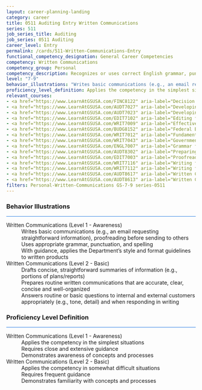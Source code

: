 ```yaml
---
layout: career-planning-landing
category: career
title: 0511 Auditing Entry Written Communications
series: 511
job_series_title: Auditing
job_series: 0511 Auditing
career_level: Entry
permalink: /cards/511-Written-Communications-Entry
functional_competency_designation: General Career Competencies
competency: Written Communications
competency_group: Personal
competency_description: Recognizes or uses correct English grammar, punctuation, and spelling; communicates information (for example, facts, ideas, or messages) in a succinct and organized manner; produces written information, which may include technical material, that is appropriate for the intended audience
level: "7-9"
behavior_illustrations: "Writes basic communications (e.g., an email requesting straightforward information), proofreading before sending to others ? Uses appropriate grammar, punctuation, and spelling ? With guidance, applies the Department’s style and format guidelines to written products ? Drafts concise, straightforward summaries of information (e.g., portions of plans/reports) ? Prepares routine written communications that are accurate, clear, concise and well-organized ? Answers routine or basic questions to internal and external customers appropriately (e.g., tone, detail) and when responding in writing"
proficiency_level_definition: Applies the competency in the simplest situations ? Requires close and extensive guidance ? Demonstrates awareness of concepts and processes ? Applies the competency in somewhat difficult situations ? Requires frequent guidance ? Demonstrates familiarity with concepts and processes 
relevant_courses: 
- <a href="https://www.LearnAtGSUSA.com/FINC8122" aria-label="Decision Support Analytics (FINC8120), GSU - https://www.LearnAtGSUSA.com/FINC8122">Decision Support Analytics (FINC8120), GSU</a>
- <a href="https://www.LearnAtGSUSA.com/AUDT7027" aria-label="Developing and Presenting Audit Findings (AUDT7021), GSU - https://www.LearnAtGSUSA.com/AUDT7027">Developing and Presenting Audit Findings (AUDT7021), GSU</a>
- <a href="https://www.LearnAtGSUSA.com/AUDT7023" aria-label="Developing and Presenting Audit Findings (AUDT7021), GSU - https://www.LearnAtGSUSA.com/AUDT7023">Developing and Presenting Audit Findings (AUDT7021), GSU</a>
- <a href="https://www.LearnAtGSUSA.com/EDIT7102" aria-label="Editing for Impact (EDIT7100), GSU - https://www.LearnAtGSUSA.com/EDIT7102">Editing for Impact (EDIT7100), GSU</a>
- <a href="https://www.LearnAtGSUSA.com/WRIT7009" aria-label="Effective Government Correspondence (WRIT7007), GSU - https://www.LearnAtGSUSA.com/WRIT7009">Effective Government Correspondence (WRIT7007), GSU</a>
- <a href="https://www.LearnAtGSUSA.com/BUDG8152" aria-label="Federal Budget Analysis Using Microsoft Excel (BUDG8150), GSU - https://www.LearnAtGSUSA.com/BUDG8152">Federal Budget Analysis Using Microsoft Excel (BUDG8150), GSU</a>
- <a href="https://www.LearnAtGSUSA.com/WRIT7012" aria-label="Fundamentals of Writing (WRIT7010), GSU - https://www.LearnAtGSUSA.com/WRIT7012">Fundamentals of Writing (WRIT7010), GSU</a>
- <a href="https://www.LearnAtGSUSA.com/WRIT7043" aria-label="Government Email Writing (WRIT7041), GSU - https://www.LearnAtGSUSA.com/WRIT7043">Government Email Writing (WRIT7041), GSU</a>
- <a href="https://www.LearnAtGSUSA.com/ENGL7007" aria-label="Grammar for Professionals (ENGL7005), GSU - https://www.LearnAtGSUSA.com/ENGL7007">Grammar for Professionals (ENGL7005), GSU</a>
- <a href="https://www.LearnAtGSUSA.com/AUDT8302" aria-label="Preparing Effective IG Semiannual Reports to Congress (AUDT8300), GSU - https://www.LearnAtGSUSA.com/AUDT8302">Preparing Effective IG Semiannual Reports to Congress (AUDT8300), GSU</a>
- <a href="https://www.LearnAtGSUSA.com/EDIT7003" aria-label="Proofreading (EDIT7001), GSU - https://www.LearnAtGSUSA.com/EDIT7003">Proofreading (EDIT7001), GSU</a>
- <a href="https://www.LearnAtGSUSA.com/WRIT7116" aria-label="Writing for Results (WRIT7110), GSU - https://www.LearnAtGSUSA.com/WRIT7116">Writing for Results (WRIT7110), GSU</a>
- <a href="https://www.LearnAtGSUSA.com/WRIT7112" aria-label="Writing for Results (WRIT7110), GSU - https://www.LearnAtGSUSA.com/WRIT7112">Writing for Results (WRIT7110), GSU</a>
- <a href="https://www.LearnAtGSUSA.com/AUDT8617" aria-label="Written Communication for Auditors (AUDT8611), GSU - https://www.LearnAtGSUSA.com/AUDT8617">Written Communication for Auditors (AUDT8611), GSU</a>
- <a href="https://www.LearnAtGSUSA.com/AUDT8613" aria-label="Written Communication for Auditors (AUDT8611), GSU - https://www.LearnAtGSUSA.com/AUDT8613">Written Communication for Auditors (AUDT8611), GSU</a>
filters: Personal-Written-Communications GS-7-9 series-0511
---
```


<div class="desktop:grid-col-6 margin-y-3">
  <div class="border-top-2 bg-white padding-3 shadow-5 height-full members-hover border-1px button-border border-top-blue radius-lg card-text-color">
    <h3>Behavior Illustrations</h3>
    <hr style="background-color: #1b74e0 !important;"/>
    <dl class="text-base card-content-color"><dt>Written Communications (Level 1 - Awareness)</dt><dd>Writes basic communications (e.g., an email requesting straightforward information), proofreading before sending to others </dd><dd> Uses appropriate grammar, punctuation, and spelling </dd><dd> With guidance, applies the Department’s style and format guidelines to written products</dd><dt>Written Communications (Level 2 - Basic)</dt><dd>Drafts concise, straightforward summaries of information (e.g., portions of plans/reports) </dd><dd> Prepares routine written communications that are accurate, clear, concise and well-organized </dd><dd> Answers routine or basic questions to internal and external customers appropriately (e.g., tone, detail) and when responding in writing</dd></dl>
  </div>
</div>
<div class="desktop:grid-col-6 margin-y-3">
  <div class="border-top-2 bg-white padding-3 shadow-5 height-full members-hover border-1px button-border border-top-blue radius-lg card-text-color">
    <h3>Proficiency Level Definition</h3>
     <hr style="background-color: #1b74e0 !important;"/>
    <dl class="text-base card-content-color"><dt>Written Communications (Level 1 - Awareness)</dt><dd>Applies the competency in the simplest situations </dd><dd> Requires close and extensive guidance </dd><dd> Demonstrates awareness of concepts and processes</dd><dt>Written Communications (Level 2 - Basic)</dt><dd>Applies the competency in somewhat difficult situations </dd><dd> Requires frequent guidance </dd><dd> Demonstrates familiarity with concepts and processes </dd></dl>
  </div>
</div>